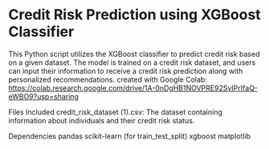 # Credit Risk Prediction using XGBoost Classifier
This Python script utilizes the XGBoost classifier to predict credit risk based on a given dataset. The model is trained on a credit risk dataset, and users can input their information to receive a credit risk prediction along with personalized recommendations.
created with Google Colab: https://colab.research.google.com/drive/1A-0nDgHB1NOVPRE92SyIPrIfaQ-eWBO9?usp=sharing


Files Included
credit_risk_dataset (1).csv: The dataset containing information about individuals and their credit risk status.

Dependencies
pandas
scikit-learn (for train_test_split)
xgboost
matplotlib
